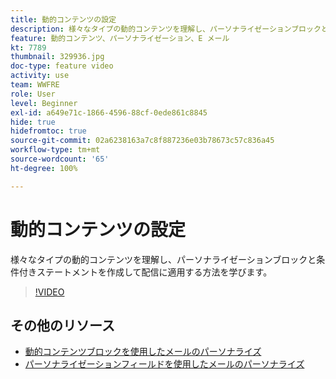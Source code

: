 ```yaml
---
title: 動的コンテンツの設定
description: 様々なタイプの動的コンテンツを理解し、パーソナライゼーションブロックと条件付きステートメントを作成して配信に適用する方法を学びます。　
feature: 動的コンテンツ、パーソナライゼーション、E メール
kt: 7789
thumbnail: 329936.jpg
doc-type: feature video
activity: use
team: WWFRE
role: User
level: Beginner
exl-id: a649e71c-1866-4596-88cf-0ede861c8845
hide: true
hidefromtoc: true
source-git-commit: 02a6238163a7c8f887236e03b78673c57c836a45
workflow-type: tm+mt
source-wordcount: '65'
ht-degree: 100%

---
```


# 動的コンテンツの設定

様々なタイプの動的コンテンツを理解し、パーソナライゼーションブロックと条件付きステートメントを作成して配信に適用する方法を学びます。　

>[!VIDEO](https://video.tv.adobe.com/v/329936?quality=12)

## その他のリソース

* [動的コンテンツブロックを使用したメールのパーソナライズ](/help/content-creation/personalize-using-dynamic-content-blocks.md)
* [パーソナライゼーションフィールドを使用したメールのパーソナライズ](/help/content-creation/personalize-emails-using-personalization-fields.md)
